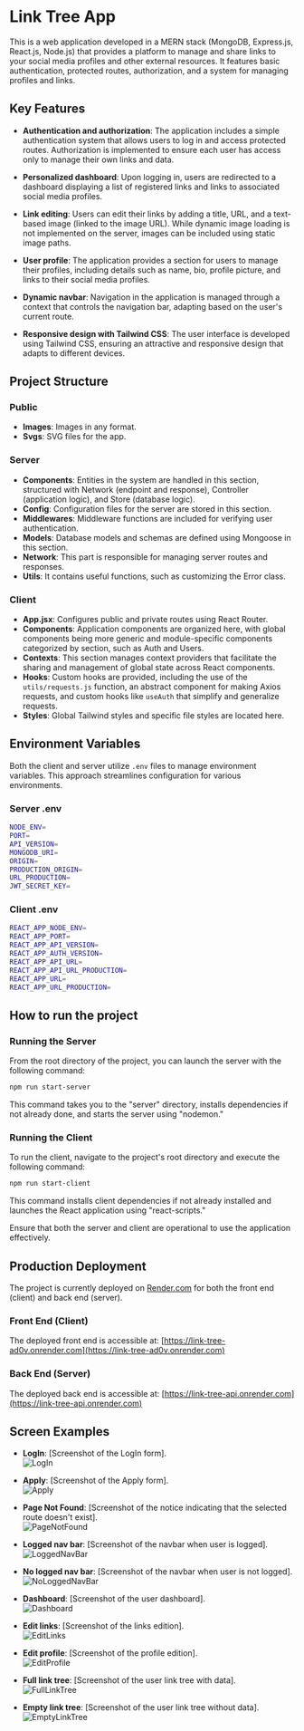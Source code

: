 # Link Tree App

This is a web application developed in a MERN stack (MongoDB, Express.js, React.js, Node.js) that provides a platform to manage and share links to your social media profiles and other external resources. It features basic authentication, protected routes, authorization, and a system for managing profiles and links.

## Key Features

- **Authentication and authorization**: The application includes a simple authentication system that allows users to log in and access protected routes. Authorization is implemented to ensure each user has access only to manage their own links and data.

- **Personalized dashboard**: Upon logging in, users are redirected to a dashboard displaying a list of registered links and links to associated social media profiles.

- **Link editing**: Users can edit their links by adding a title, URL, and a text-based image (linked to the image URL). While dynamic image loading is not implemented on the server, images can be included using static image paths.

- **User profile**: The application provides a section for users to manage their profiles, including details such as name, bio, profile picture, and links to their social media profiles.

- **Dynamic navbar**: Navigation in the application is managed through a context that controls the navigation bar, adapting based on the user's current route.

- **Responsive design with Tailwind CSS**: The user interface is developed using Tailwind CSS, ensuring an attractive and responsive design that adapts to different devices.

## Project Structure

### Public

- **Images**: Images in any format.
- **Svgs**: SVG files for the app.

### Server

- **Components**: Entities in the system are handled in this section, structured with Network (endpoint and response), Controller (application logic), and Store (database logic).
- **Config**: Configuration files for the server are stored in this section.
- **Middlewares**: Middleware functions are included for verifying user authentication.
- **Models**: Database models and schemas are defined using Mongoose in this section.
- **Network**: This part is responsible for managing server routes and responses.
- **Utils**: It contains useful functions, such as customizing the Error class.

### Client

- **App.jsx**: Configures public and private routes using React Router.
- **Components**: Application components are organized here, with global components being more generic and module-specific components categorized by section, such as Auth and Users.
- **Contexts**: This section manages context providers that facilitate the sharing and management of global state across React components.
- **Hooks**: Custom hooks are provided, including the use of the `utils/requests.js` function, an abstract component for making Axios requests, and custom hooks like `useAuth` that simplify and generalize requests.
- **Styles**: Global Tailwind styles and specific file styles are located here.

## Environment Variables

Both the client and server utilize `.env` files to manage environment variables. This approach streamlines configuration for various environments.

### Server .env

```bash
NODE_ENV=
PORT=
API_VERSION=
MONGODB_URI=
ORIGIN=
PRODUCTION_ORIGIN=
URL_PRODUCTION=
JWT_SECRET_KEY=
```

### Client .env

```bash
REACT_APP_NODE_ENV=
REACT_APP_PORT=
REACT_APP_API_VERSION=
REACT_APP_AUTH_VERSION=
REACT_APP_API_URL=
REACT_APP_API_URL_PRODUCTION=
REACT_APP_URL=
REACT_APP_URL_PRODUCTION=
```

## How to run the project

### Running the Server

From the root directory of the project, you can launch the server with the following command:

```bash
npm run start-server
```

This command takes you to the "server" directory, installs dependencies if not already done, and starts the server using "nodemon."

### Running the Client

To run the client, navigate to the project's root directory and execute the following command:

```bash
npm run start-client
```

This command installs client dependencies if not already installed and launches the React application using "react-scripts."

Ensure that both the server and client are operational to use the application effectively.

## Production Deployment

The project is currently deployed on [Render.com](https://dashboard.render.com/) for both the front end (client) and back end (server).

### Front End (Client)

The deployed front end is accessible at: [https://link-tree-ad0v.onrender.com](https://link-tree-ad0v.onrender.com)

### Back End (Server)

The deployed back end is accessible at: [https://link-tree-api.onrender.com](https://link-tree-api.onrender.com)

## Screen Examples

- **LogIn**: [Screenshot of the LogIn form].  
  ![LogIn](...)

- **Apply**: [Screenshot of the Apply form].  
  ![Apply](...)

- **Page Not Found**: [Screenshot of the notice indicating that the selected route doesn't exist].  
  ![PageNotFound](...)

- **Logged nav bar**: [Screenshot of the navbar when user is logged].  
  ![LoggedNavBar](...)

- **No logged nav bar**: [Screenshot of the navbar when user is not logged].  
  ![NoLoggedNavBar](...)

- **Dashboard**: [Screenshot of the user dashboard].  
  ![Dashboard](...)

- **Edit links**: [Screenshot of the links edition].  
  ![EditLinks](...)

- **Edit profile**: [Screenshot of the profile edition].  
  ![EditProfile](...)

- **Full link tree**: [Screenshot of the user link tree with data].  
  ![FullLinkTree](...)

- **Empty link tree**: [Screenshot of the user link tree without data].  
  ![EmptyLinkTree](...)
